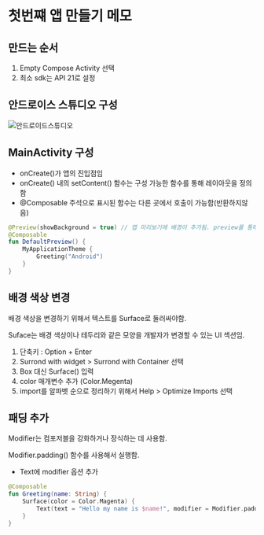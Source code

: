 # 첫번쨰 앱 만들기 메모

## 만드는 순서

1. Empty Compose Activity 선택
2. 최소 sdk는 API 21로 설정

## 안드로이스 스튜디오 구성

![안드로이드스튜디오](<images/스크린샷 2023-08-17 오전 10.05.21.png>)

## MainActivity 구성

- onCreate()가 앱의 진입점임
- onCreate() 내의 setContent() 함수는 구성 가능한 함수를 통해 레이아웃을 정의함
- @Composable 주석으로 표시된 함수는 다른 곳에서 호출이 가능함(반환하지않음)

```kotlin
@Preview(showBackground = true) // 앱 미리보기에 배경이 추가됨. preview를 통해 미리보기가 가능함
@Composable
fun DefaultPreview() {
    MyApplicationTheme {
        Greeting("Android")
    }
}
```

## 배경 색상 변경

배경 색상을 변경하기 위해서 텍스트를 Surface로 둘러싸야함.

Suface는 배경 색상이나 테두리와 같은 모양을 개발자가 변경할 수 있는 UI 섹션임.

1. 단축키 : Option + Enter
2. Surrond with widget > Surrond with Container 선택
3. Box 대신 Surface() 입력
4. color 매개변수 추가 (Color.Megenta)
5. import를 알파벳 순으로 정리하기 위해서 Help > Optimize Imports 선택

## 패딩 추가

Modifier는 컴포저블을 강화하거나 장식하는 데 사용함.

Modifier.padding() 함수를 사용해서 실행함.

- Text에 modifier 옵션 추가

```kotlin
@Composable
fun Greeting(name: String) {
    Surface(color = Color.Magenta) {
        Text(text = "Hello my name is $name!", modifier = Modifier.padding(24.dp))
    }
}
```
